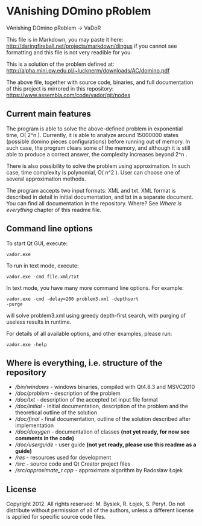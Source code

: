 ﻿VAnishing DOmino pRoblem
========================

VAnishing DOmino pRoblem -> VaDoR

This file is in Markdown, you may paste it here:
http://daringfireball.net/projects/markdown/dingus
if you cannot see formatting and this file is not very readible for you.

This is a solution of the problem defined at:
http://alpha.mini.pw.edu.pl/~lucknerm/downloads/AC/domino.pdf

The above file, together with source code, binaries, and full documentation of this project 
is mirrored in this repository:
https://www.assembla.com/code/vador/git/nodes


Current main features
---------------------

The program is able to solve the above-defined problem in exponential time, O( 2^n ). Currently, 
it is able to analyze around 15000000 states (possible domino pieces configurations) before 
running out of memory. In such case, the program clears some of the memory, and although it is 
still able to produce a correct answer, the complexity increases beyond 2^n .

There is also possibility to solve the problem using approximation. In such case, 
time complexity is polynomial, O( n^2 ). User can choose one of several approximation methods.

The program accepts two input formats: XML and txt. XML format is described in detail in initial 
documentation, and txt in a separate document. You can find all documentation in the repository. 
Where? See *Where is everything* chapter of this readme file.


Command line options
--------------------

To start Qt GUI, execute:

<code>vador.exe</code>

To run in text mode, execute:

<code>vador.exe -cmd file.xml/txt</code>

In text mode, you have many more command line options. For example:

<code>vador.exe -cmd -delay=200 problem3.xml -depthsort -purge</code>

will solve problem3.xml using greedy depth-first search, with purging of useless results in runtime.

For details of all available options, and other examples, please run:

<code>vador.exe -help</code>


Where is everything, i.e. structure of the repository
-----------------------------------------------------

* */bin/windows* - windows binaries, compiled with Qt4.8.3 and MSVC2010
* */doc/problem* - description of the problem
* */doc/txt* - description of the accepted txt input file format
* */doc/initial* - initial documentation, description of the problem and the theoretical outline of the solution
* */doc/final* - final documentation, outline of the solution described after implementation
* */doc/doxygen* - documentation of classes **(not yet ready, for now see comments in the code)**
* */doc/userguide* - user guide **(not yet ready, please use this readme as a guide)**
* */res* - resources used for development
* */src* - source code and Qt Creator project files
* */src/approximate_r.cpp* - approximate algorithm by Radosław Łojek

License
-------

Copyright 2012. All rights reserved: M. Bysiek, R. Łojek, S. Peryt.
Do not distribute without permission of all of the authors, unless 
a different license is applied for specific source code files.
